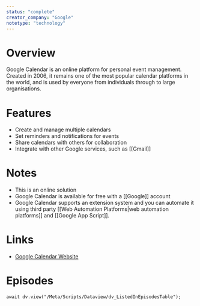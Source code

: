 ```yaml
---
status: "complete"
creator_company: "Google"
notetype: "technology"
---
```

# Overview
Google Calendar is an online platform for personal event management. Created in 2006, it remains one of the most popular calendar platforms in the world, and is used by everyone from individuals through to large organisations.

# Features  
- Create and manage multiple calendars
- Set reminders and notifications for events
- Share calendars with others for collaboration
- Integrate with other Google services, such as [[Gmail]]

# Notes  
- This is an online solution
- Google Calendar is available for free with a [[Google]] account
- Google Calendar supports an extension system and you can automate it using third party [[Web Automation Platforms|web automation platforms]] and [[Google App Script]].

# Links  
- [Google Calendar Website](https://calendar.google.com)

# Episodes
```dataviewjs
await dv.view("/Meta/Scripts/Dataview/dv_ListedInEpisodesTable");
```
